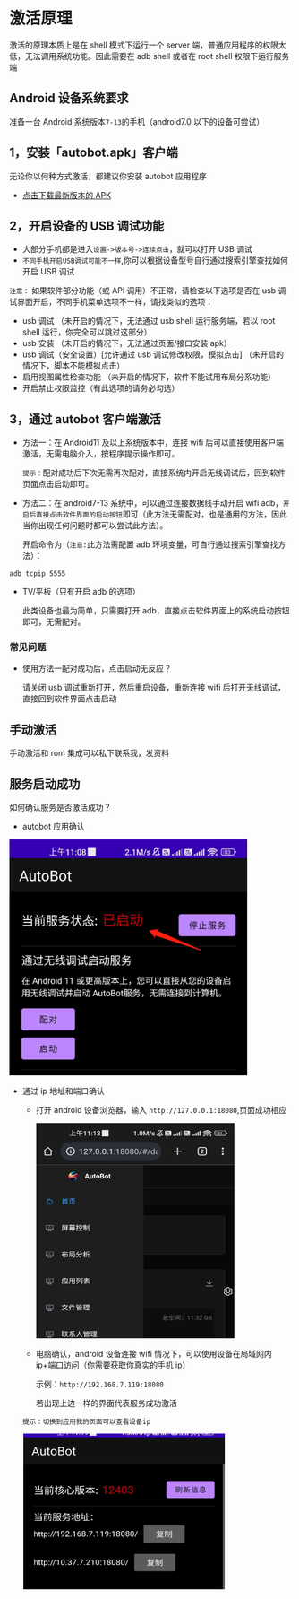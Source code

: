 # 激活原理

激活的原理本质上是在 shell 模式下运行一个 server 端，普通应用程序的权限太低，无法调用系统功能。因此需要在 adb shell 或者在 root shell 权限下运行服务端

## Android 设备系统要求

准备一台 Android 系统版本`7-13`的手机（android7.0 以下的设备可尝试）

## 1，安装「autobot.apk」客户端

无论你以何种方式激活，都建议你安装 autobot 应用程序

- [点击下载最新版本的 APK](./download.md ":target=_blank")

## 2，开启设备的 USB 调试功能

- 大部分手机都是进入`设置->版本号->连续点击`，就可以打开 USB 调试
- `不同手机开启USB调试可能不一样`,你可以根据设备型号自行通过搜索引擎查找如何开启 USB 调试

`注意：`
如果软件部分功能（或 API 调用）不正常，请检查以下选项是否在 usb 调试界面开启，不同手机菜单选项不一样，请找类似的选项：

- usb 调试 （未开启的情况下，无法通过 usb shell 运行服务端，若以 root shell 运行，你完全可以跳过这部分）
- usb 安装 （未开启的情况下，无法通过页面/接口安装 apk）
- usb 调试（安全设置）[允许通过 usb 调试修改权限，模拟点击] （未开启的情况下，脚本不能模拟点击）
- 启用视图属性检查功能 （未开启的情况下，软件不能试用布局分系功能）
- 开启禁止权限监控（有此选项的请务必勾选）

## 3，通过 autobot 客户端激活

- 方法一：在 Android11 及以上系统版本中，连接 wifi 后可以直接使用客户端激活，无需电脑介入，按程序提示操作即可。

  `提示：`配对成功后下次无需再次配对，直接系统内开启无线调试后，回到软件页面点击启动即可。

- 方法二：在 android7-13 系统中，可以通过连接数据线手动开启 wifi adb，`开启后直接点击软件界面的启动按钮`即可（此方法无需配对，也是通用的方法，因此当你出现任何问题时都可以尝试此方法）。

  开启命令为（`注意:`此方法需配置 adb 环境变量，可自行通过搜索引擎查找方法）：

```shell
adb tcpip 5555
```

- TV/平板（只有开启 adb 的选项）

  此类设备也最为简单，只需要打开 adb，直接点击软件界面上的系统启动按钮即可，无需配对。

### 常见问题

- 使用方法一配对成功后，点击启动无反应？

  请关闭 usb 调试重新打开，然后重启设备，重新连接 wifi 后打开无线调试，直接回到软件界面点击启动

## 手动激活

手动激活和 rom 集成可以私下联系我，发资料

## 服务启动成功

如何确认服务是否激活成功？

- autobot 应用确认

![Alt text](./media/prepare/autobot_status.png)

- 通过 ip 地址和端口确认

  - 打开 android 设备浏览器，输入 `http://127.0.0.1:18080`,页面成功相应

    ![Alt text](./media/prepare/autobot_main.png)

  - 电脑确认，android 设备连接 wifi 情况下，可以使用设备在局域网内 ip+端口访问（你需要获取你真实的手机 ip）

    示例：`http://192.168.7.119:18080`

    若出现上边一样的界面代表服务成功激活

  `提示：切换到应用我的页面可以查看设备ip`

  ![Alt text](./media/prepare/autobot_me.png)
